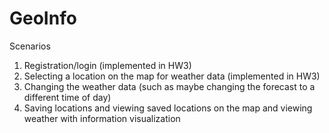 # GeoInfo

Scenarios

1. Registration/login (implemented in HW3)
2. Selecting a location on the map for weather data (implemented in HW3)
3. Changing the weather data (such as maybe changing the forecast to a different time of day)
4. Saving locations and viewing saved locations on the map and viewing weather with information visualization
